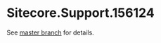 # Sitecore.Support.156124

See [master branch](https://github.com/sitecoresupport/Sitecore.Support.156124) for details.